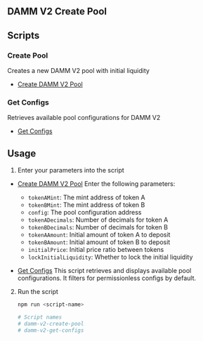 ## DAMM V2 Create Pool

## Scripts

### Create Pool

Creates a new DAMM V2 pool with initial liquidity

- [Create DAMM V2 Pool](./src/create-pool.ts)

### Get Configs

Retrieves available pool configurations for DAMM V2

- [Get Configs](./src/get-configs.ts)

## Usage

1. Enter your parameters into the script

- [Create DAMM V2 Pool](./src/create-pool.ts) Enter the following parameters:
  - `tokenAMint`: The mint address of token A
  - `tokenBMint`: The mint address of token B
  - `config`: The pool configuration address
  - `tokenADecimals`: Number of decimals for token A
  - `tokenBDecimals`: Number of decimals for token B
  - `tokenAAmount`: Initial amount of token A to deposit
  - `tokenBAmount`: Initial amount of token B to deposit
  - `initialPrice`: Initial price ratio between tokens
  - `lockInitialLiquidity`: Whether to lock the initial liquidity

- [Get Configs](./src/get-configs.ts) This script retrieves and displays available pool
  configurations. It filters for permissionless configs by default.

2. Run the script

   ```bash
   npm run <script-name>

   # Script names
   # damm-v2-create-pool
   # damm-v2-get-configs
   ```
